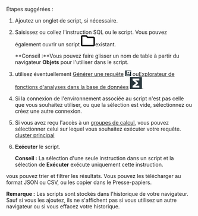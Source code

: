 Étapes suggérées :

1.  Ajoutez un onglet de script, si nécessaire.


1.  Saisissez ou collez l'instruction SQL ou le script. Vous pouvez également ouvrir un script ![Icône de fichier ouvert](Images/niz1696362597829.svg)existant.

    **Conseil :**Vous pouvez faire glisser un nom de table à partir du navigateur **Objets** pour l'utiliser dans le script.


1.  utilisez éventuellement [Générer une requête](vkk1692059193535.md) ![Icône Générer une requête](Images/nsa1692141328702.png) ou[Explorateur de fonctions d'analyses dans la base de données](iql1691540875799.md) ![Icône d'éditeur SQL](Images/vxh1684731330989.svg).


1.  Si la connexion de l'environnement associée au script n'est pas celle que vous souhaitez utiliser, ou que la sélection est vide, sélectionnez ou créez une autre connexion.


1.  Si vous avez reçu l'accès à un [groupes de calcul](mqu1640280532737.md), vous pouvez sélectionner celui sur lequel vous souhaitez exécuter votre requête. [cluster principal](nmr1658424425362.md)


1.  **Exécuter** le script.

    **Conseil :** La sélection d'une seule instruction dans un script et la sélection de **Exécuter** exécute uniquement cette instruction.


vous pouvez trier et filtrer les résultats. Vous pouvez les télécharger au format JSON ou CSV, ou les copier dans le Presse-papiers.

**Remarque :** Les scripts sont stockés dans l'historique de votre navigateur. Sauf si vous les ajoutez, ils ne s'affichent pas si vous utilisez un autre navigateur ou si vous effacez votre historique.

